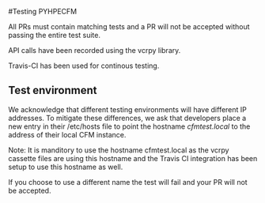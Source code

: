 #Testing PYHPECFM

All PRs must contain matching tests and a PR will not be accepted without passing the entire
test suite.

API calls have been recorded using the vcrpy library.

Travis-CI has been used for continous testing.

## Test environment

We acknowledge that different testing environments will have different IP addresses.
To mitigate these differences, we ask that developers place a new entry in their /etc/hosts file 
to point the hostname *cfmtest.local* to the address of their local CFM instance.

Note: It is manditory to use the hostname cfmtest.local as the vcrpy cassette files are using this hostname
and the Travis CI integration has been setup to use this hostname as well.

If you choose to use a different name the test will fail and your PR will not be accepted.

